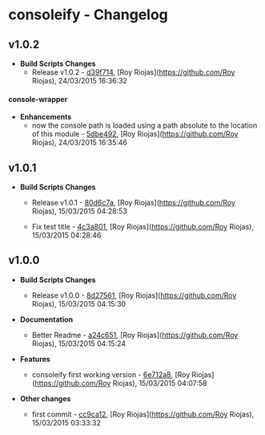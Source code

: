 
# consoleify - Changelog
## v1.0.2
- **Build Scripts Changes**
  - Release v1.0.2 - [d39f714]( https://github.com/royriojas/consoleify/commit/d39f714 ), [Roy Riojas](https://github.com/Roy Riojas), 24/03/2015 16:36:32
    
#### console-wrapper
- **Enhancements**
  - now the console path is loaded using a path absolute to the location of this module - [5dbe492]( https://github.com/royriojas/consoleify/commit/5dbe492 ), [Roy Riojas](https://github.com/Roy Riojas), 24/03/2015 16:35:46
    
## v1.0.1
- **Build Scripts Changes**
  - Release v1.0.1 - [80d6c7a]( https://github.com/royriojas/consoleify/commit/80d6c7a ), [Roy Riojas](https://github.com/Roy Riojas), 15/03/2015 04:28:53
    
  - Fix test title - [4c3a801]( https://github.com/royriojas/consoleify/commit/4c3a801 ), [Roy Riojas](https://github.com/Roy Riojas), 15/03/2015 04:28:46
    
## v1.0.0
- **Build Scripts Changes**
  - Release v1.0.0 - [8d27561]( https://github.com/royriojas/consoleify/commit/8d27561 ), [Roy Riojas](https://github.com/Roy Riojas), 15/03/2015 04:15:30
    
- **Documentation**
  - Better Readme - [a24c651]( https://github.com/royriojas/consoleify/commit/a24c651 ), [Roy Riojas](https://github.com/Roy Riojas), 15/03/2015 04:15:24
    
- **Features**
  - consoleify first working version - [6e712a8]( https://github.com/royriojas/consoleify/commit/6e712a8 ), [Roy Riojas](https://github.com/Roy Riojas), 15/03/2015 04:07:58
    
- **Other changes**
  - first commit - [cc9ca12]( https://github.com/royriojas/consoleify/commit/cc9ca12 ), [Roy Riojas](https://github.com/Roy Riojas), 15/03/2015 03:33:32
    
